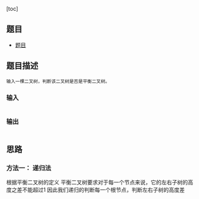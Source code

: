[toc]

## 题目
- [题目](https://blog.csdn.net/gatieme/article/details/51346422)

## 题目描述
```text
输入一棵二叉树，判断该二叉树是否是平衡二叉树。
```

### 输入 
```text
```

### 输出
```text
```

## 思路
### 方法一： 递归法
根据平衡二叉树的定义
平衡二叉树要求对于每一个节点来说，它的左右子树的高度之差不能超过1
因此我们递归的判断每一个根节点，判断左右子树的高度差